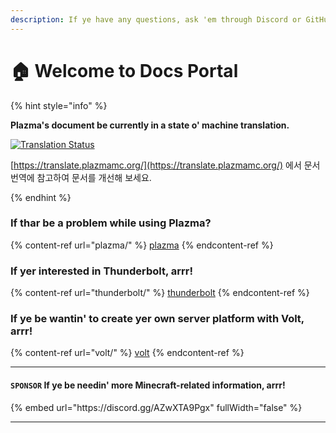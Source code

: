 ```yaml
---
description: If ye have any questions, ask 'em through Discord or GitHub Issues, savvy.
---
```


# 🏠 Welcome to Docs Portal

{% hint style="info" %}

**Plazma's document be currently in a state o' machine translation.**

[![Translation Status](https://badge.plazmamc.org/internal/crowdin)](https://translate.plazmamc.org/)

[https://translate.plazmamc.org/](https://translate.plazmamc.org/) 에서 문서 번역에 참고하여 문서를 개선해 보세요.

{% endhint %}

### If thar be a problem while using Plazma?

{% content-ref url="plazma/" %}
[plazma](plazma/)
{% endcontent-ref %}

### If yer interested in Thunderbolt, arrr!

{% content-ref url="thunderbolt/" %}
[thunderbolt](thunderbolt/)
{% endcontent-ref %}

### If ye be wantin' to create yer own server platform with Volt, arrr!

{% content-ref url="volt/" %}
[volt](volt/)
{% endcontent-ref %}

***

#### `SPONSOR` If ye be needin' more Minecraft-related information, arrr! <a href="#etc-1" id="etc-1"></a>

{% embed url="https\://discord.gg/AZwXTA9Pgx" fullWidth="false" %}

***

